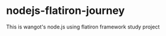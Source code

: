nodejs-flatiron-journey
=======================

This is wangot's node.js using flatiron framework study project

